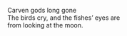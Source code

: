 Carven gods long gone    
The birds cry, and the fishes’ eyes are     
from looking at the moon.    

